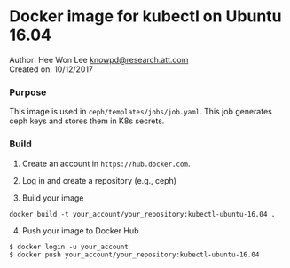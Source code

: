 # Docker image for kubectl on Ubuntu 16.04
Author: Hee Won Lee <knowpd@research.att.com>  
Created on: 10/12/2017  

### Purpose
This image is used in `ceph/templates/jobs/job.yaml`.
This job generates ceph keys and stores them in K8s secrets.

### Build 
1. Create an account in `https://hub.docker.com`.

2. Log in and create a repository (e.g., ceph)

3. Build your image
```
docker build -t your_account/your_repository:kubectl-ubuntu-16.04 .
```

4. Push your image to Docker Hub
```
$ docker login -u your_account
$ docker push your_account/your_repository:kubectl-ubuntu-16.04
```

